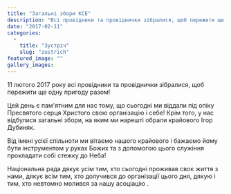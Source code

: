 ```yaml
---
title: "Загальні збори КСЕ"
description: "Всі провідники та провіднички зібралися, щоб пережити ще одну пригоду разом!"
date: "2017-02-11"
categories:
  -
    title: "Зустріч"
    slug: "zustrich"
featured_image: ""
gallery_images:
---
```


11 лютого 2017 року всі провідники та провіднички зібралися, щоб пережити ще одну пригоду разом!

Цей день є пам'ятним для нас тому, що сьогодні ми віддали під опіку Пресвятого серця Христого свою організацію і себе! Крім того, у нас відбулися загальні збори, на яким ми нарешті обрали крайового Ігор Дубиняк.

Від імені усієї спільноти ми вітаємо нашого крайового і бажаємо йому бути інструментом у руках Божих та з допомогою цього служіння прокладати собі стежку до Неба!

Національна рада дякує усім тим, хто сьогодні проживав своє життя з нами, дякує всім тим, хто долучився до організації цього дня, дякую і тим, хто невтомно молився за нашу асоціацію .
